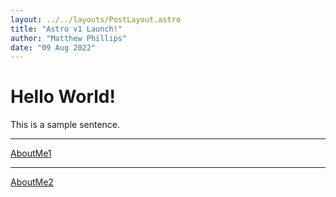 ```yaml
---
layout: ../../layouts/PostLayout.astro
title: "Astro v1 Launch!"
author: "Matthew Phillips"
date: "09 Aug 2022"
---
```


# Hello World!

This is a sample sentence.

---
[AboutMe1](/ports/about/AboutMe)


---
[AboutMe2](../about/AboutMe)

